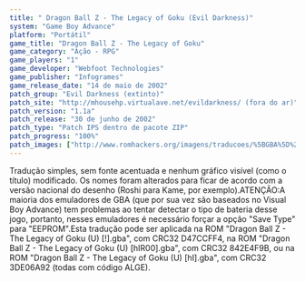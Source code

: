 ```yaml
---
title: " Dragon Ball Z - The Legacy of Goku (Evil Darkness)"
system: "Game Boy Advance"
platform: "Portátil"
game_title: "Dragon Ball Z - The Legacy of Goku"
game_category: "Ação - RPG"
game_players: "1"
game_developer: "Webfoot Technologies"
game_publisher: "Infogrames"
game_release_date: "14 de maio de 2002"
patch_group: "Evil Darkness (extinto)"
patch_site: "http://mhousehp.virtualave.net/evildarkness/ (fora do ar)"
patch_version: "1.1a"
patch_release: "30 de junho de 2002"
patch_type: "Patch IPS dentro de pacote ZIP"
patch_progress: "100%"
patch_images: ["http://www.romhackers.org/imagens/traducoes/%5BGBA%5D%20Dragon%20Ball%20Z%20-%20The%20Legacy%20of%20Goku%20-%20Evil%20Darkness%20e%20Tradu-Roms%20-%201.png","http://www.romhackers.org/imagens/traducoes/%5BGBA%5D%20Dragon%20Ball%20Z%20-%20The%20Legacy%20of%20Goku%20-%20Evil%20Darkness%20-%202.png","http://www.romhackers.org/imagens/traducoes/%5BGBA%5D%20Dragon%20Ball%20Z%20-%20The%20Legacy%20of%20Goku%20-%20Evil%20Darkness%20-%203.png"]
---
```

Tradução simples, sem fonte acentuada e nenhum gráfico visível (como o título) modificado. Os nomes foram alterados para ficar de acordo com a versão nacional do desenho (Roshi para Kame, por exemplo).ATENÇÃO:A maioria dos emuladores de GBA (que por sua vez são baseados no Visual Boy Advance) tem problemas ao tentar detectar o tipo de bateria desse jogo, portanto, nesses emuladores é necessário forçar a opção "Save Type" para "EEPROM".Esta tradução pode ser aplicada na ROM "Dragon Ball Z - The Legacy of Goku (U) [!].gba", com CRC32 D47CCFF4, na ROM "Dragon Ball Z - The Legacy of Goku (U) [hIR00].gba", com CRC32 842E4F9B, ou na ROM "Dragon Ball Z - The Legacy of Goku (U) [hI].gba", com CRC32 3DE06A92 (todas com código ALGE).